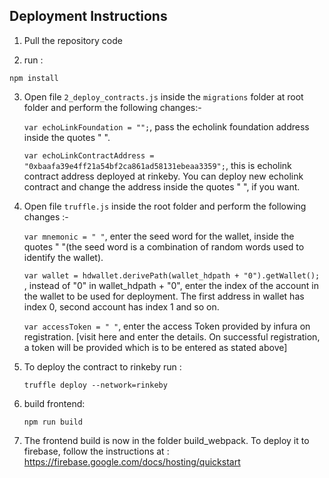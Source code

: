 ## Deployment Instructions

1. Pull the repository code

2. run :

````
npm install
````

3. Open file `2_deploy_contracts.js` inside the `migrations` folder at root folder and perform the following changes:-

    `var echoLinkFoundation = "";`, pass the echolink foundation address inside the quotes " ".

    `var echoLinkContractAddress = "0xbaafa39e4ff21a54bf2ca861ad58131ebeaa3359";`, this is echolink contract address deployed at rinkeby. You can deploy new echolink contract and change the address inside the quotes " ", if you want.

4. Open file `truffle.js` inside the root folder and perform the following changes :-

    `var mnemonic = " "`, enter the seed word for the wallet, inside the quotes " "(the seed word is a combination of random words used to identify the wallet).

    `var wallet = hdwallet.derivePath(wallet_hdpath + "0").getWallet();` , instead of "0" in wallet_hdpath + "0", enter the index of the account in the wallet to be used for deployment. The first address in wallet has index 0, second account has index 1 and so on.

    `var accessToken = " "`, enter the access Token provided by infura on registration. [visit here and enter the details. On successful registration, a token will be provided which is to be entered as stated above]

5. To deploy the contract to rinkeby run :

    ````
    truffle deploy --network=rinkeby
    ````

6. build frontend: 
    ````
    npm run build
    ````

7. The frontend build is now in the folder build_webpack. To deploy it to firebase, follow the instructions at : https://firebase.google.com/docs/hosting/quickstart
